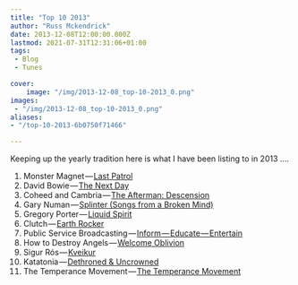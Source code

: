 ```yaml
---
title: "Top 10 2013"
author: "Russ Mckendrick"
date: 2013-12-08T12:00:00.000Z
lastmod: 2021-07-31T12:31:06+01:00
tags:
 - Blog
 - Tunes

cover:
    image: "/img/2013-12-08_top-10-2013_0.png" 
images:
 - "/img/2013-12-08_top-10-2013_0.png"
aliases:
- "/top-10-2013-6b0750f71466"

---
```


Keeping up the yearly tradition here is what I have been listing to in 2013 ….

1. Monster Magnet — [Last Patrol](http://en.wikipedia.org/wiki/Last_Patrol)
2. David Bowie — [The Next Day](http://en.wikipedia.org/wiki/The_Next_Day)
3. Coheed and Cambria — [The Afterman: Descension](http://en.wikipedia.org/wiki/The_Afterman:_Descension)
4. Gary Numan — [Splinter (Songs from a Broken Mind)](http://en.wikipedia.org/wiki/Splinter_%28Songs_from_a_Broken_Mind%29)
5. Gregory Porter — [Liquid Spirit](http://en.wikipedia.org/wiki/Liquid_Spirit)
6. Clutch — [Earth Rocker](http://en.wikipedia.org/wiki/Earth_Rocker)
7. Public Service Broadcasting — [Inform — Educate — Entertain](http://en.wikipedia.org/wiki/Public_Service_Broadcasting_%28band%29)
8. How to Destroy Angels — [Welcome Oblivion](http://en.wikipedia.org/wiki/Welcome_Oblivion)
9. Sigur Rós — [Kveikur](http://en.wikipedia.org/wiki/Kveikur)
10. Katatonia — [Dethroned & Uncrowned](http://en.wikipedia.org/wiki/Katatonia#Dead_End_Kings_.282012.E2.80.93present.29)
11. The Temperance Movement — [The Temperance Movement](http://bit.ly/1aQwjnT)
